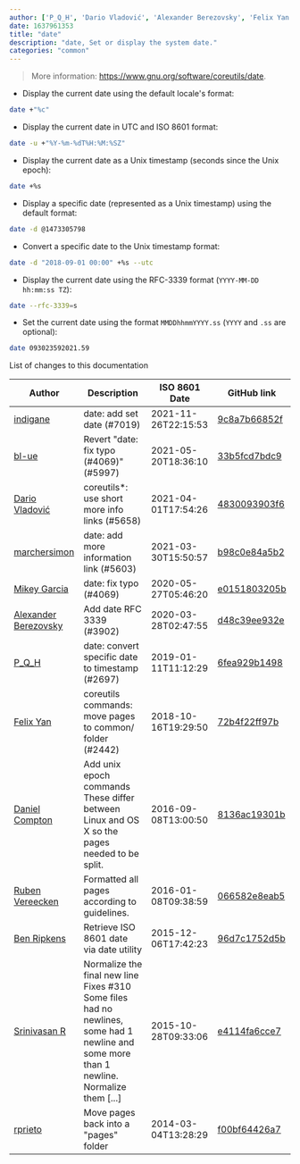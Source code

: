 ```yaml
---
author: ['P_Q_H', 'Dario Vladović', 'Alexander Berezovsky', 'Felix Yan', 'Daniel Compton', 'Ben Ripkens', 'rprieto', 'indigane', 'Srinivasan R', 'Ruben Vereecken', 'Mikey Garcia', 'bl-ue', 'marchersimon']
date: 1637961353
title: "date"
description: "date, Set or display the system date."
categories: "common"
---
```

> More information: <https://www.gnu.org/software/coreutils/date>.

- Display the current date using the default locale's format:

```bash
date +"%c"
```

- Display the current date in UTC and ISO 8601 format:

```bash
date -u +"%Y-%m-%dT%H:%M:%SZ"
```

- Display the current date as a Unix timestamp (seconds since the Unix epoch):

```bash
date +%s
```

- Display a specific date (represented as a Unix timestamp) using the default format:

```bash
date -d @1473305798
```

- Convert a specific date to the Unix timestamp format:

```bash
date -d "2018-09-01 00:00" +%s --utc
```

- Display the current date using the RFC-3339 format (`YYYY-MM-DD hh:mm:ss TZ`):

```bash
date --rfc-3339=s
```

- Set the current date using the format `MMDDhhmmYYYY.ss` (`YYYY` and `.ss` are optional):

```bash
date 093023592021.59
```
List of changes to this documentation


Author | Description | ISO 8601 Date | GitHub link
------|-----|-----|-----
[indigane](mailto:indigane@users.noreply.github.com) | date: add set date (#7019) | 2021-11-26T22:15:53 | [9c8a7b66852f](https://github.com/tldr-pages/tldr/commit/9c8a7b66852f00598233d1dfac33aa1d2a77db93)
[bl-ue](mailto:54780737+bl-ue@users.noreply.github.com) | Revert "date: fix typo (#4069)" (#5997) | 2021-05-20T18:36:10 | [33b5fcd7bdc9](https://github.com/tldr-pages/tldr/commit/33b5fcd7bdc9e3e169e3a3c5c8b767dcb05b770e)
[Dario Vladović](mailto:d.vladimyr@gmail.com) | coreutils*: use short more info links (#5658) | 2021-04-01T17:54:26 | [4830093903f6](https://github.com/tldr-pages/tldr/commit/4830093903f66ccf3ebbc2ecf477286e45edac59)
[marchersimon](mailto:50295997+marchersimon@users.noreply.github.com) | date: add more information link (#5603) | 2021-03-30T15:50:57 | [b98c0e84a5b2](https://github.com/tldr-pages/tldr/commit/b98c0e84a5b2228add4fe1831fd2eb151c14bca1)
[Mikey Garcia](mailto:gikeymarcia@gmail.com) | date: fix typo (#4069) | 2020-05-27T05:46:20 | [e0151803205b](https://github.com/tldr-pages/tldr/commit/e0151803205bb7efa1e2222a979580dbcfc19589)
[Alexander Berezovsky](mailto:a-b@users.noreply.github.com) | Add date RFC 3339 (#3902) | 2020-03-28T02:47:55 | [d48c39ee932e](https://github.com/tldr-pages/tldr/commit/d48c39ee932e3bafd8bc00a5fddc6044e34b0717)
[P_Q_H](mailto:keatingsmitht@gmail.com) | date: convert specific date to timestamp (#2697) | 2019-01-11T11:12:29 | [6fea929b1498](https://github.com/tldr-pages/tldr/commit/6fea929b1498854ea478fdaddacb5ecc982a5e76)
[Felix Yan](mailto:felixonmars@archlinux.org) | coreutils commands: move pages to common/ folder (#2442) | 2018-10-16T19:29:50 | [72b4f22ff97b](https://github.com/tldr-pages/tldr/commit/72b4f22ff97b1890344f2af870ad3d1c89a3f0b5)
[Daniel Compton](mailto:desk@danielcompton.net) | Add unix epoch commands These differ between Linux and OS X so the pages needed to be split. | 2016-09-08T13:00:50 | [8136ac19301b](https://github.com/tldr-pages/tldr/commit/8136ac19301be22a68a91ef60a1bd867cca4cd6c)
[Ruben Vereecken](mailto:rubenvereecken@gmail.com) | Formatted all pages according to guidelines. | 2016-01-08T09:38:59 | [066582e8eab5](https://github.com/tldr-pages/tldr/commit/066582e8eab57bce9861cc8d379e158d61f1cc95)
[Ben Ripkens](mailto:bripkens.dev@gmail.com) | Retrieve ISO 8601 date via date utility | 2015-12-06T17:42:23 | [96d7c1752d5b](https://github.com/tldr-pages/tldr/commit/96d7c1752d5b259e6d0c39eed03aa3d88800aecc)
[Srinivasan R](mailto:srinivasanr@gmail.com) | Normalize the final new line Fixes #310 Some files had no newlines, some had 1 newline and some more than 1 newline. Normalize them [...] | 2015-10-28T09:33:06 | [e4114fa6cce7](https://github.com/tldr-pages/tldr/commit/e4114fa6cce7339425809afef817b06e872d7ca7)
[rprieto](mailto:choicesmade@gmail.com) | Move pages back into a "pages" folder | 2014-03-04T13:28:29 | [f00bf64426a7](https://github.com/tldr-pages/tldr/commit/f00bf64426a792ee3aac792f9c0aec3f8b1eaa7d)

